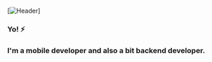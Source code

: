 [![Header](https://github.com/spiral-bit/spiral-bit/blob/main/assets/header.jpg)]

### Yo! ⚡
### I'm a mobile developer and also a bit backend developer.

